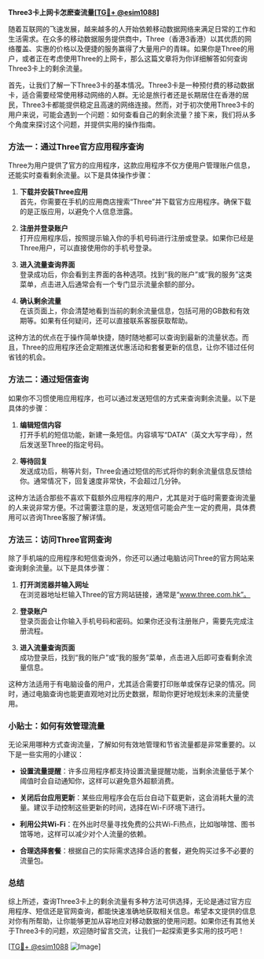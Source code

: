 **Three3卡上网卡怎麽查流量[[TG💪+ @esim1088](https://t.me/s/esim1088)]**

随着互联网的飞速发展，越来越多的人开始依赖移动数据网络来满足日常的工作和生活需求。在众多的移动数据服务提供商中，Three（香港3香港）以其优质的网络覆盖、实惠的价格以及便捷的服务赢得了大量用户的青睐。如果你是Three的用户，或者正在考虑使用Three的上网卡，那么这篇文章将为你详细解答如何查询Three3卡上的剩余流量。

首先，让我们了解一下Three3卡的基本情况。Three3卡是一种预付费的移动数据卡，适合需要经常使用移动网络的人群。无论是旅行者还是长期居住在香港的居民，Three3卡都能提供稳定且高速的网络连接。然而，对于初次使用Three3卡的用户来说，可能会遇到一个问题：如何查看自己的剩余流量？接下来，我们将从多个角度来探讨这个问题，并提供实用的操作指南。

### 方法一：通过Three官方应用程序查询

Three为用户提供了官方的应用程序，这款应用程序不仅方便用户管理账户信息，还能实时查看剩余流量。以下是具体操作步骤：

1. **下载并安装Three应用**  
   首先，你需要在手机的应用商店搜索“Three”并下载官方应用程序。确保下载的是正版应用，以避免个人信息泄露。

2. **注册并登录账户**  
   打开应用程序后，按照提示输入你的手机号码进行注册或登录。如果你已经是Three用户，可以直接使用你的手机号登录。

3. **进入流量查询界面**  
   登录成功后，你会看到主界面的各种选项。找到“我的账户”或“我的服务”这类菜单，点击进入后通常会有一个专门显示流量余额的部分。

4. **确认剩余流量**  
   在该页面上，你会清楚地看到当前的剩余流量信息，包括可用的GB数和有效期等。如果有任何疑问，还可以直接联系客服获取帮助。

这种方法的优点在于操作简单快捷，随时随地都可以查询到最新的流量状态。而且，Three的应用程序还会定期推送优惠活动和套餐更新的信息，让你不错过任何省钱的机会。

### 方法二：通过短信查询

如果你不习惯使用应用程序，也可以通过发送短信的方式来查询剩余流量。以下是具体的步骤：

1. **编辑短信内容**  
   打开手机的短信功能，新建一条短信。内容填写“DATA”（英文大写字母），然后发送至Three的指定号码。

2. **等待回复**  
   发送成功后，稍等片刻，Three会通过短信的形式将你的剩余流量信息反馈给你。通常情况下，回复速度非常快，不会超过几分钟。

这种方法适合那些不喜欢下载额外应用程序的用户，尤其是对于临时需要查询流量的人来说非常方便。不过需要注意的是，发送短信可能会产生一定的费用，具体费用可以咨询Three客服了解详情。

### 方法三：访问Three官网查询

除了手机端的应用程序和短信查询外，你还可以通过电脑访问Three的官方网站来查询剩余流量。以下是具体步骤：

1. **打开浏览器并输入网址**  
   在浏览器地址栏输入Three的官方网站链接，通常是“www.three.com.hk”。

2. **登录账户**  
   登录页面会让你输入手机号码和密码。如果你还没有注册账户，需要先完成注册流程。

3. **进入流量查询页面**  
   成功登录后，找到“我的账户”或“我的服务”菜单，点击进入后即可查看剩余流量信息。

这种方法适用于有电脑设备的用户，尤其适合需要打印账单或保存记录的情况。同时，通过电脑查询也能更直观地对比历史数据，帮助你更好地规划未来的流量使用。

### 小贴士：如何有效管理流量

无论采用哪种方式查询流量，了解如何有效地管理和节省流量都是非常重要的。以下是一些实用的小建议：

- **设置流量提醒**：许多应用程序都支持设置流量提醒功能，当剩余流量低于某个阈值时会自动通知你，这样可以避免意外超额消费。
  
- **关闭后台应用更新**：某些应用程序会在后台自动下载更新，这会消耗大量的流量。建议手动控制这些更新的时间，选择在Wi-Fi环境下进行。

- **利用公共Wi-Fi**：在外出时尽量寻找免费的公共Wi-Fi热点，比如咖啡馆、图书馆等地，这样可以减少对个人流量的依赖。

- **合理选择套餐**：根据自己的实际需求选择合适的套餐，避免购买过多不必要的流量包。

### 总结

综上所述，查询Three3卡上的剩余流量有多种方法可供选择，无论是通过官方应用程序、短信还是官网查询，都能快速准确地获取相关信息。希望本文提供的信息对你有所帮助，让你能够更加从容地应对移动数据的使用问题。如果你还有其他关于Three3卡的问题，欢迎随时留言交流，让我们一起探索更多实用的技巧吧！

[[TG💪+ @esim1088](https://t.me/s/esim1088) ![Image](https://i.postimg.cc/4NQfJmqS/Snipaste-2025-05-13-00-14-12.png)]